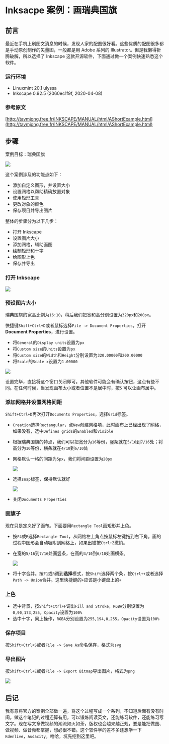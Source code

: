 # Inksacpe 案例：画瑞典国旗

## 前言

最近在手机上刷图文消息的时候，发现人家的配图很好看。这些优质的配图很多都是手动原创制作的矢量图，一般都是用 Adobe 系列的 Illustrator。但是我懒得折腾破解，所以选择了 Inkscape 这款开源软件，下面通过做一个案例快速熟悉这个软件。

### 运行环境

- Linuxmint 20.1 ulyssa
- Inkscape 0.92.5 (2060ec1f9f, 2020-04-08)

### 参考原文

[http://tavmjong.free.fr/INKSCAPE/MANUAL/html/AShortExample.html](http://tavmjong.free.fr/INKSCAPE/MANUAL/html/AShortExample.html)

## 步骤

案例目标：瑞典国旗

![](./img/flag.png)

这个案例涉及的功能点如下：

- 添加自定义图形，并设置大小
- 设置网格以帮助精确放置对象
- 使用矩形工具
- 更改对象的颜色
- 保存项目并导出图片 

整体的步骤分为以下几步：

- 打开 Inkscape
- 设置图片大小
- 添加网格，辅助画图
- 绘制矩形和十字
- 给图形上色
- 保存并导出

### 打开 Inkscape

![](./img/inkscape_main_window.png)

### 预设图片大小

瑞典国旗的宽高比例为`16:10`，稍后我们把宽和高分别设置为`320px`和`200px`。

快捷键`Shift+Ctrl+D`或者鼠标选择`File -> Document Properties`，打开**Document Properties**，进行设置。

- 将`General`的`Display units`设置为`px`
- 将`Custom size`的`Units`设置为`px`
- 将`Custom size`的`Width`和`Height`分别设置为`320.00000`和`200.00000`
- 将`Scale`的`Scale x`设置为`1.00000`

![](./img/doc_pro.png)

设置完毕，直接将这个窗口关闭即可。其他软件可能会有确认按钮，这点有些不同。在任何时候，当发现画布太小或者位置不是居中时，按`5` 可以让画布居中。

### 添加网格并设置网格间距

`Shift+Ctrl+D`再次打开`Documents Properties`，选择`Grid`标签。

- `Creation`选择`Rectangular`，点`New`创建网格项，此时画布上已经出现了网格，如果没有，选中`Defines grids`的`Enabled`和`Visible`

- 根据瑞典国旗的特点，我们可以把宽分为`16`等份，竖条就在`5/16`到`7/16`处；将高分为`10`等份，横条就在`4/10`到`6/10`处

- 网格默认一格的间距为`5px`，我们将间距设置为`20px`

  ![](./img/grid.png)

- 选择`snap`标签，保持默认就好

  ![](./img/snap.png)

- 关闭`Documents Properties`

### 画旗子

现在只是定义好了画布。下面要用`Rectangle Tool`画矩形并上色。

- 按`F4`或`R`选择`Rectangle Tool`，从网格左上角点按鼠标左键拖到右下角。画的过程中图形会自动吸附到网格上，如果出错按`Ctrl+Z`撤销。

- 在宽的`5/16`到`7/16`处画竖条，在高的`4/10`到`6/10`处画横条。

  ![](./img/blue.png)

- 将十字合并。按`F1`或`R`调到**选择**模式，按`Shift`选择两个条，按`Ctrl++`或者选择`Path -> Union`合并。这里快捷键的`+`应该是小键盘上的`+`

### 上色

- 选中背景，按`Shift+Ctrl+F`调出`Fill and Stroke`，`RGBA`分别设置为`0,90,173,255`，`Opacity`设置为`100%`
- 选中十字，同上操作，`RGBA`分别设置为`255,194,0,255`，`Opacity`设置为`100%`

### 保存项目

按`Shift+Ctrl+S`或者`File -> Save As`命名保存，格式为`svg`

### 导出图片

按`Shift+Ctrl+E`或者`File -> Export Bitmap`导出图片，格式为`png`

![](./img/export.png)

## 后记

我有意将官方的案例全部做一遍，将这个过程写成一个系列，不知道后面有没有时间。做这个笔记的过程还算有用，可以锻炼阅读英文，还能练习软件，还能练习写文字。现在写文章做视频的潮流如火如荼，版权也会越来越正规，要是能把做图、做视频、做音频都掌握，想必很不错。这个软件学的差不多还想学一下 `Kdenlive`，`Audacity`。哈哈，坑先挖到这里吧。